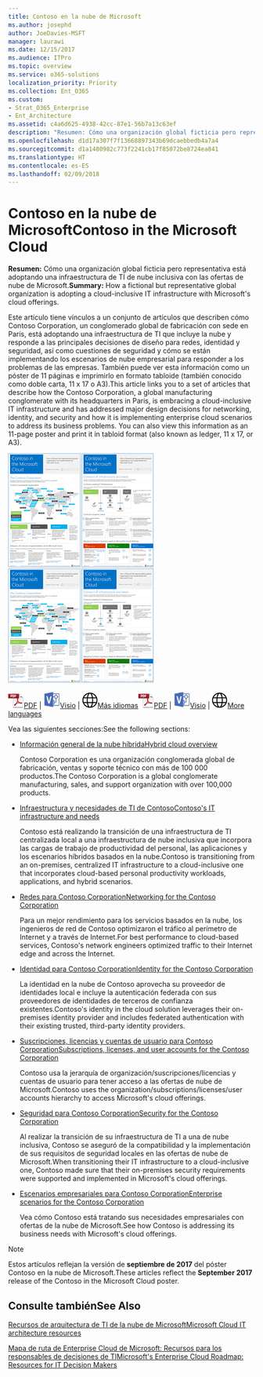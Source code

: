 ```yaml
---
title: Contoso en la nube de Microsoft
ms.author: josephd
author: JoeDavies-MSFT
manager: laurawi
ms.date: 12/15/2017
ms.audience: ITPro
ms.topic: overview
ms.service: o365-solutions
localization_priority: Priority
ms.collection: Ent_O365
ms.custom:
- Strat_O365_Enterprise
- Ent_Architecture
ms.assetid: c4a6d625-4938-42cc-87e1-56b7a13c63ef
description: "Resumen: Cómo una organización global ficticia pero representativa está adoptando una infraestructura de TI de nube inclusiva con las ofertas de nube de Microsoft."
ms.openlocfilehash: d1d17a307f7f13668897343b69dcaebbedb4a7a4
ms.sourcegitcommit: d1a1480982c773f2241cb17f85072be8724ea841
ms.translationtype: HT
ms.contentlocale: es-ES
ms.lasthandoff: 02/09/2018
---
```

# <a name="contoso-in-the-microsoft-cloud"></a><span data-ttu-id="308d9-103">Contoso en la nube de Microsoft</span><span class="sxs-lookup"><span data-stu-id="308d9-103">Contoso in the Microsoft Cloud</span></span>

 <span data-ttu-id="308d9-104">**Resumen:** Cómo una organización global ficticia pero representativa está adoptando una infraestructura de TI de nube inclusiva con las ofertas de nube de Microsoft.</span><span class="sxs-lookup"><span data-stu-id="308d9-104">**Summary:** How a fictional but representative global organization is adopting a cloud-inclusive IT infrastructure with Microsoft's cloud offerings.</span></span>
  
<span data-ttu-id="308d9-p101">Este artículo tiene vínculos a un conjunto de artículos que describen cómo Contoso Corporation, un conglomerado global de fabricación con sede en París, está adoptando una infraestructura de TI que incluye la nube y responde a las principales decisiones de diseño para redes, identidad y seguridad, así como cuestiones de seguridad y cómo se están implementando los escenarios de nube empresarial para responder a los problemas de las empresas. También puede ver esta información como un póster de 11 páginas e imprimirlo en formato tabloide (también conocido como doble carta, 11 x 17 o A3).</span><span class="sxs-lookup"><span data-stu-id="308d9-p101">This article links you to a set of articles that describe how the Contoso Corporation, a global manufacturing conglomerate with its headquarters in Paris, is embracing a cloud-inclusive IT infrastructure and has addressed major design decisions for networking, identity, and security and how it is implementing enterprise cloud scenarios to address its business problems. You can also view this information as an 11-page poster and print it in tabloid format (also known as ledger, 11 x 17, or A3).</span></span>
  
<span data-ttu-id="308d9-107">[![Imagen en miniatura del póster “Contoso en Microsoft Cloud”.](images/Contoso_Poster/Thumbnail.png)](https://www.microsoft.com/download/details.aspx?id=54427)</span><span class="sxs-lookup"><span data-stu-id="308d9-107">[![Thumb image of the Contoso in the Microsoft Cloud poster.](images/Contoso_Poster/Thumbnail.png)](https://www.microsoft.com/download/details.aspx?id=54427)</span></span>
  
<span data-ttu-id="308d9-108">![Archivo PDF](images/Common_Images/PDFIcon.png)[PDF](https://go.microsoft.com/fwlink/p/?linkid=842085)  | ![Archivo de Visio](images/Common_Images/VisioIcon.png)[Visio](https://go.microsoft.com/fwlink/p/?linkid=842086)  | ![Ver una página con versiones en otros idiomas](images/Common_Images/GlobeIcon.png)[Más idiomas](https://www.microsoft.com/download/details.aspx?id=54427)</span><span class="sxs-lookup"><span data-stu-id="308d9-108">![PDF file](images/Common_Images/PDFIcon.png)[PDF](https://go.microsoft.com/fwlink/p/?linkid=842085)  | ![Visio file](images/Common_Images/VisioIcon.png)[Visio](https://go.microsoft.com/fwlink/p/?linkid=842086)  | ![See a page with versions in additional languages](images/Common_Images/GlobeIcon.png)[More languages](https://www.microsoft.com/download/details.aspx?id=54427)</span></span>
  
<span data-ttu-id="308d9-109">Vea las siguientes secciones:</span><span class="sxs-lookup"><span data-stu-id="308d9-109">See the following sections:</span></span>
  
- [<span data-ttu-id="308d9-110">Información general de la nube híbrida</span><span class="sxs-lookup"><span data-stu-id="308d9-110">Hybrid cloud overview</span></span>](hybrid-cloud-overview.md)
    
    <span data-ttu-id="308d9-111">Contoso Corporation es una organización conglomerada global de fabricación, ventas y soporte técnico con más de 100 000 productos.</span><span class="sxs-lookup"><span data-stu-id="308d9-111">The Contoso Corporation is a global conglomerate manufacturing, sales, and support organization with over 100,000 products.</span></span>
    
- [<span data-ttu-id="308d9-112">Infraestructura y necesidades de TI de Contoso</span><span class="sxs-lookup"><span data-stu-id="308d9-112">Contoso's IT infrastructure and needs</span></span>](contoso-it-infrastructure-and-needs.md)
    
    <span data-ttu-id="308d9-113">Contoso está realizando la transición de una infraestructura de TI centralizada local a una infraestructura de nube inclusiva que incorpora las cargas de trabajo de productividad del personal, las aplicaciones y los escenarios híbridos basados en la nube.</span><span class="sxs-lookup"><span data-stu-id="308d9-113">Contoso is transitioning from an on-premises, centralized IT infrastructure to a cloud-inclusive one that incorporates cloud-based personal productivity workloads, applications, and hybrid scenarios.</span></span>
    
- [<span data-ttu-id="308d9-114">Redes para Contoso Corporation</span><span class="sxs-lookup"><span data-stu-id="308d9-114">Networking for the Contoso Corporation</span></span>](networking-for-the-contoso-corporation.md)
    
    <span data-ttu-id="308d9-115">Para un mejor rendimiento para los servicios basados en la nube, los ingenieros de red de Contoso optimizaron el tráfico al perímetro de Internet y a través de Internet.</span><span class="sxs-lookup"><span data-stu-id="308d9-115">For best performance to cloud-based services, Contoso's network engineers optimized traffic to their Internet edge and across the Internet.</span></span>
    
- [<span data-ttu-id="308d9-116">Identidad para Contoso Corporation</span><span class="sxs-lookup"><span data-stu-id="308d9-116">Identity for the Contoso Corporation</span></span>](identity-for-the-contoso-corporation.md)
    
    <span data-ttu-id="308d9-117">La identidad en la nube de Contoso aprovecha su proveedor de identidades local e incluye la autenticación federada con sus proveedores de identidades de terceros de confianza existentes.</span><span class="sxs-lookup"><span data-stu-id="308d9-117">Contoso's identity in the cloud solution leverages their on-premises identity provider and includes federated authentication with their existing trusted, third-party identity providers.</span></span>
    
- [<span data-ttu-id="308d9-118">Suscripciones, licencias y cuentas de usuario para Contoso Corporation</span><span class="sxs-lookup"><span data-stu-id="308d9-118">Subscriptions, licenses, and user accounts for the Contoso Corporation</span></span>](subscriptions-licenses-and-user-accounts-for-the-contoso-corporation.md)
    
    <span data-ttu-id="308d9-119">Contoso usa la jerarquía de organización/suscripciones/licencias y cuentas de usuario para tener acceso a las ofertas de nube de Microsoft.</span><span class="sxs-lookup"><span data-stu-id="308d9-119">Contoso uses the organization/subscriptions/licenses/user accounts hierarchy to access Microsoft's cloud offerings.</span></span>
    
- [<span data-ttu-id="308d9-120">Seguridad para Contoso Corporation</span><span class="sxs-lookup"><span data-stu-id="308d9-120">Security for the Contoso Corporation</span></span>](security-for-the-contoso-corporation.md)
    
    <span data-ttu-id="308d9-121">Al realizar la transición de su infraestructura de TI a una de nube inclusiva, Contoso se aseguró de la compatibilidad y la implementación de sus requisitos de seguridad locales en las ofertas de nube de Microsoft.</span><span class="sxs-lookup"><span data-stu-id="308d9-121">When transitioning their IT infrastructure to a cloud-inclusive one, Contoso made sure that their on-premises security requirements were supported and implemented in Microsoft's cloud offerings.</span></span>
    
- [<span data-ttu-id="308d9-122">Escenarios empresariales para Contoso Corporation</span><span class="sxs-lookup"><span data-stu-id="308d9-122">Enterprise scenarios for the Contoso Corporation</span></span>](enterprise-scenarios-for-the-contoso-corporation.md)
    
    <span data-ttu-id="308d9-123">Vea cómo Contoso está tratando sus necesidades empresariales con ofertas de la nube de Microsoft.</span><span class="sxs-lookup"><span data-stu-id="308d9-123">See how Contoso is addressing its business needs with Microsoft's cloud offerings.</span></span>
    
> [!NOTE]
> <span data-ttu-id="308d9-124">Estos artículos reflejan la versión de **septiembre de 2017** del póster Contoso en la nube de Microsoft.</span><span class="sxs-lookup"><span data-stu-id="308d9-124">These articles reflect the **September 2017** release of the Contoso in the Microsoft Cloud poster.</span></span>
  
## <a name="see-also"></a><span data-ttu-id="308d9-125">Consulte también</span><span class="sxs-lookup"><span data-stu-id="308d9-125">See Also</span></span>

[<span data-ttu-id="308d9-126">Recursos de arquitectura de TI de la nube de Microsoft</span><span class="sxs-lookup"><span data-stu-id="308d9-126">Microsoft Cloud IT architecture resources</span></span>](microsoft-cloud-it-architecture-resources.md)

[<span data-ttu-id="308d9-127">Mapa de ruta de Enterprise Cloud de Microsoft: Recursos para los responsables de decisiones de TI</span><span class="sxs-lookup"><span data-stu-id="308d9-127">Microsoft's Enterprise Cloud Roadmap: Resources for IT Decision Makers</span></span>](https://sway.com/FJ2xsyWtkJc2taRD)



